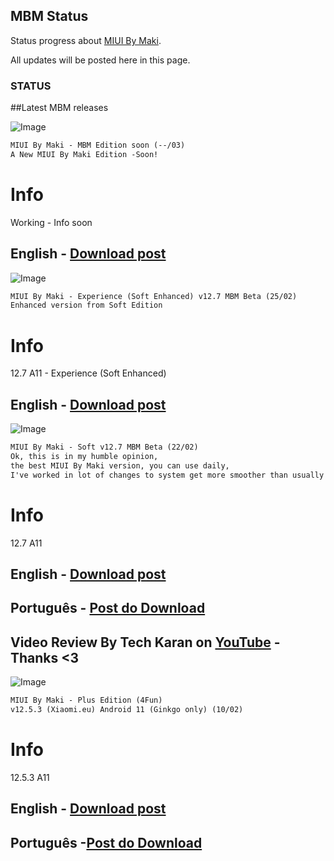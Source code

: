 ## MBM Status

Status progress about [MIUI By Maki](https://t.me/MIUIByMaki).

All updates will be posted here in this page.

### STATUS

##Latest MBM releases 

![Image](https://telegra.ph/file/45a9a28b8399a94fa07c5.jpg)
```markdown
MIUI By Maki - MBM Edition soon (--/03)
A New MIUI By Maki Edition -Soon!

```
# Info 
Working - Info soon
## English - [Download post](https://t.me/MIUIByMaki)

![Image](https://telegra.ph/file/515b4f17352381f46f0e0.jpg)
```markdown
MIUI By Maki - Experience (Soft Enhanced) v12.7 MBM Beta (25/02)
Enhanced version from Soft Edition

```
# Info 
12.7 A11 - Experience (Soft Enhanced)
## English - [Download post](https://t.me/MIUIByMaki/43)

![Image](https://telegra.ph/file/a342a001d33f6eb4d71cf.jpg)
```markdown
MIUI By Maki - Soft v12.7 MBM Beta (22/02)
Ok, this is in my humble opinion, 
the best MIUI By Maki version, you can use daily, 
I've worked in lot of changes to system get more smoother than usually

```
# Info 
12.7 A11 
## English - [Download post](https://t.me/MIUIByMaki/38)
## Português - [Post do Download](https://t.me/twapple/1592)
## Video Review By Tech Karan on [YouTube](https://www.youtube.com/watch?v=jMBKPzgaTFE) - Thanks <3


![Image](https://telegra.ph/file/3fe6c802c153a04498204.jpg)
```markdown
MIUI By Maki - Plus Edition (4Fun)  
v12.5.3 (Xiaomi.eu) Android 11 (Ginkgo only) (10/02)

```
# Info 
12.5.3 A11
## English - [Download post](https://t.me/MIUIByMaki/34)
## Português -[Post do Download](https://t.me/twapple/1551)


